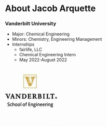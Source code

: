 # About Jacob Arquette

### Vanderbilt University
- Major: Chemical Engineering
- Minors: Chemistry, Engineering Management
- Internships
  - fairlife, LLC
  -   Chemical Engineering Intern
    - May 2022-August 2022

![](assets/OIP.jpg)

